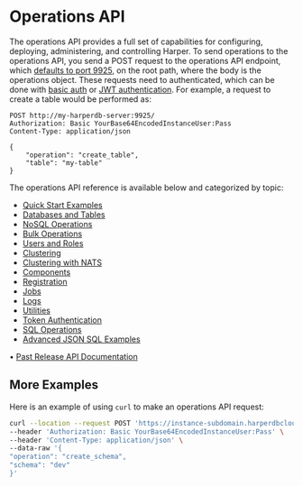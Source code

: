 # Operations API

The operations API provides a full set of capabilities for configuring, deploying, administering, and controlling Harper. To send operations to the operations API, you send a POST request to the operations API endpoint, which [defaults to port 9925](../../deployments/configuration.md#operationsapi), on the root path, where the body is the operations object. These requests need to authenticated, which can be done with [basic auth](../security/basic-auth.md) or [JWT authentication](../security/jwt-auth.md). For example, a request to create a table would be performed as:

```http
POST http://my-harperdb-server:9925/
Authorization: Basic YourBase64EncodedInstanceUser:Pass
Content-Type: application/json

{
    "operation": "create_table",
    "table": "my-table"
}
```

The operations API reference is available below and categorized by topic:

* [Quick Start Examples](quickstart-examples.md)
* [Databases and Tables](databases-and-tables.md)
* [NoSQL Operations](nosql-operations.md)
* [Bulk Operations](bulk-operations.md)
* [Users and Roles](users-and-roles.md)
* [Clustering](clustering.md)
* [Clustering with NATS](clustering-nats.md)
* [Components](components.md)
* [Registration](registration.md)
* [Jobs](jobs.md)
* [Logs](logs.md)
* [Utilities](utilities.md)
* [Token Authentication](token-authentication.md)
* [SQL Operations](sql-operations.md)
* [Advanced JSON SQL Examples](advanced-json-sql-examples.md)

• [Past Release API Documentation](https://olddocs.harperdb.io)

## More Examples

Here is an example of using `curl` to make an operations API request:

```bash
curl --location --request POST 'https://instance-subdomain.harperdbcloud.com' \
--header 'Authorization: Basic YourBase64EncodedInstanceUser:Pass' \
--header 'Content-Type: application/json' \
--data-raw '{
"operation": "create_schema",
"schema": "dev"
}'
```
